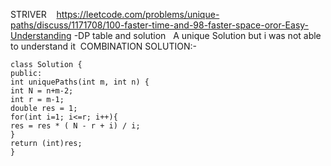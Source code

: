 STRIVER
​
​
​
https://leetcode.com/problems/unique-paths/discuss/1171708/100-faster-time-and-98-faster-space-oror-Easy-Understanding -DP table and solution
​
​
A unique Solution but i was not able to understand it
​
COMBINATION SOLUTION:-
​
```
class Solution {
public:
int uniquePaths(int m, int n) {
int N = n+m-2;
int r = m-1;
double res = 1;
for(int i=1; i<=r; i++){
res = res * ( N - r + i) / i;
}
return (int)res;
}